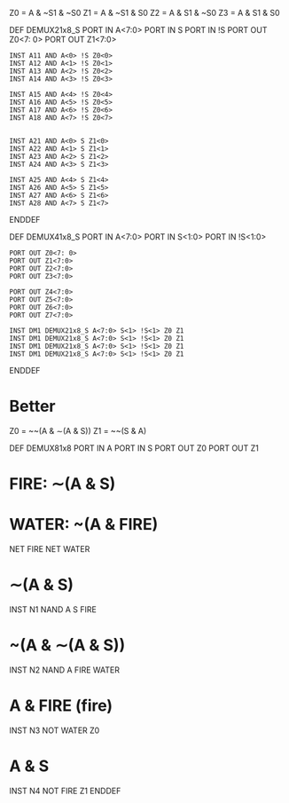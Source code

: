 
Z0 = A & ~S1 & ~S0
Z1 = A & ~S1 & S0
Z2 = A & S1 & ~S0
Z3 = A & S1 & S0

DEF DEMUX21x8_S
	PORT IN A<7:0>
	PORT IN S
	PORT IN !S
	PORT OUT Z0<7: 0>
	PORT OUT Z1<7:0>

	INST A11 AND A<0> !S Z0<0>
	INST A12 AND A<1> !S Z0<1>
	INST A13 AND A<2> !S Z0<2>
	INST A14 AND A<3> !S Z0<3>

	INST A15 AND A<4> !S Z0<4>
	INST A16 AND A<5> !S Z0<5>
	INST A17 AND A<6> !S Z0<6>
	INST A18 AND A<7> !S Z0<7>


	INST A21 AND A<0> S Z1<0>
	INST A22 AND A<1> S Z1<1>
	INST A23 AND A<2> S Z1<2>
	INST A24 AND A<3> S Z1<3>

	INST A25 AND A<4> S Z1<4>
	INST A26 AND A<5> S Z1<5>
	INST A27 AND A<6> S Z1<6>
	INST A28 AND A<7> S Z1<7>
ENDDEF

DEF DEMUX41x8_S
	PORT IN A<7:0>
	PORT IN S<1:0>
	PORT IN !S<1:0>
	
	PORT OUT Z0<7: 0>
	PORT OUT Z1<7:0>
	PORT OUT Z2<7:0>
	PORT OUT Z3<7:0>

	PORT OUT Z4<7:0>
	PORT OUT Z5<7:0>
	PORT OUT Z6<7:0>
	PORT OUT Z7<7:0>

	INST DM1 DEMUX21x8_S A<7:0> S<1> !S<1> Z0 Z1
	INST DM1 DEMUX21x8_S A<7:0> S<1> !S<1> Z0 Z1
	INST DM1 DEMUX21x8_S A<7:0> S<1> !S<1> Z0 Z1
	INST DM1 DEMUX21x8_S A<7:0> S<1> !S<1> Z0 Z1


ENDDEF

# Better
Z0 = ~~(A & ∼(A & S))
Z1 = ~~(S & A)

DEF DEMUX81x8
  PORT IN A
  PORT IN S
  PORT OUT Z0
  PORT OUT Z1
  

  # FIRE: ∼(A & S)
  # WATER: ~(A & FIRE)
  NET FIRE
  NET WATER

  # ∼(A & S)
  INST N1 NAND A S FIRE

  # ~(A & ∼(A & S))
  INST N2 NAND A FIRE WATER

  # A & FIRE (fire)
  INST N3 NOT WATER Z0

  # A & S
  INST N4 NOT FIRE Z1
ENDDEF
